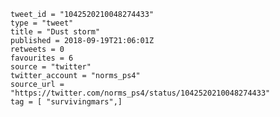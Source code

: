 ```
tweet_id = "1042520210048274433"
type = "tweet"
title = "Dust storm"
published = 2018-09-19T21:06:01Z
retweets = 0
favourites = 6
source = "twitter"
twitter_account = "norms_ps4"
source_url = "https://twitter.com/norms_ps4/status/1042520210048274433"
tag = [ "survivingmars",]
```

<p class='image'><img src='http://mnf.m17s.net/2018/09/19/DnfGms1W0AMpDMk.jpg' alt=''></p>


